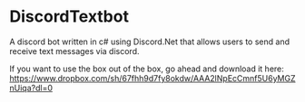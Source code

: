 # DiscordTextbot
A discord bot written in c# using Discord.Net that allows users to send and receive text messages via discord.

If you want to use the box out of the box, go ahead and download it here: <link>https://www.dropbox.com/sh/67fhh9d7fy8okdw/AAA2lNpEcCmnf5U6yMGZnUiqa?dl=0</link>
